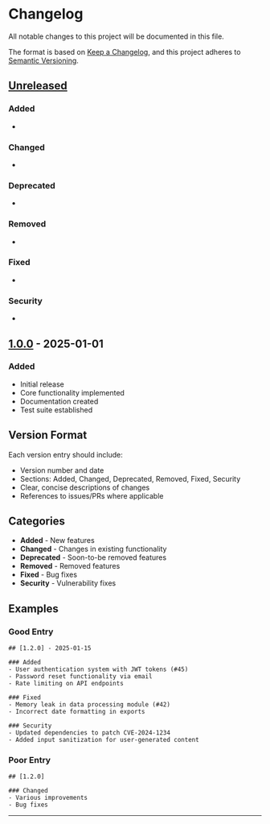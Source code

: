 # Changelog

All notable changes to this project will be documented in this file.

The format is based on [Keep a Changelog](https://keepachangelog.com/en/1.0.0/),
and this project adheres to [Semantic Versioning](https://semver.org/spec/v2.0.0.html).

## [Unreleased]

### Added
- 

### Changed
- 

### Deprecated
- 

### Removed
- 

### Fixed
- 

### Security
- 

## [1.0.0] - 2025-01-01

### Added
- Initial release
- Core functionality implemented
- Documentation created
- Test suite established

## Version Format

Each version entry should include:
- Version number and date
- Sections: Added, Changed, Deprecated, Removed, Fixed, Security
- Clear, concise descriptions of changes
- References to issues/PRs where applicable

## Categories

- **Added** - New features
- **Changed** - Changes in existing functionality
- **Deprecated** - Soon-to-be removed features
- **Removed** - Removed features
- **Fixed** - Bug fixes
- **Security** - Vulnerability fixes

## Examples

### Good Entry
```
## [1.2.0] - 2025-01-15

### Added
- User authentication system with JWT tokens (#45)
- Password reset functionality via email
- Rate limiting on API endpoints

### Fixed
- Memory leak in data processing module (#42)
- Incorrect date formatting in exports

### Security
- Updated dependencies to patch CVE-2024-1234
- Added input sanitization for user-generated content
```

### Poor Entry
```
## [1.2.0]

### Changed
- Various improvements
- Bug fixes
```

---

[Unreleased]: https://github.com/username/project/compare/v1.0.0...HEAD
[1.0.0]: https://github.com/username/project/releases/tag/v1.0.0
